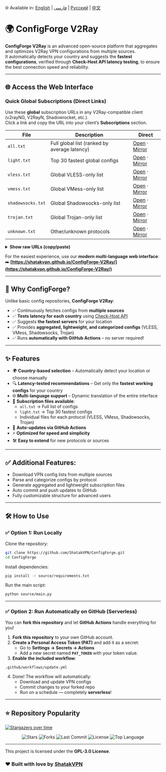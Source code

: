 🌐 Available in: [English](README.md) | [فارسی](README_FA.md) | [Русский](README_ru.md) | [中文](README_zh.md)

# 🌍 ConfigForge V2Ray 

**ConfigForge V2Ray** is an advanced open-source platform that aggregates and optimizes V2Ray VPN configurations from multiple sources.  
It automatically detects your country and suggests the **fastest configurations**, verified through **Check-Host API latency testing**, to ensure the best connection speed and reliability.

---

## 🌐 Access the Web Interface

### Quick Global Subscriptions (Direct Links)
Use these **global** subscription URLs in any V2Ray-compatible client (v2rayNG, V2RayN, Shadowrocket, etc.).  
Click a link and copy the URL into your client’s **Subscriptions** section.

| File | Description | Direct |
|---|---|---|
| `all.txt` | Full global list (ranked by average latency) | [Open](https://raw.githubusercontent.com/ShatakVPN/ConfigForge-V2Ray/main/configs/all.txt) · [Mirror](https://cdn.jsdelivr.net/gh/ShatakVPN/ConfigForge-V2Ray@main/configs/all.txt) |
| `light.txt` | Top 30 fastest global configs | [Open](https://raw.githubusercontent.com/ShatakVPN/ConfigForge-V2Ray/main/configs/light.txt) · [Mirror](https://cdn.jsdelivr.net/gh/ShatakVPN/ConfigForge-V2Ray@main/configs/light.txt) |
| `vless.txt` | Global VLESS-only list | [Open](https://raw.githubusercontent.com/ShatakVPN/ConfigForge-V2Ray/main/configs/vless.txt) · [Mirror](https://cdn.jsdelivr.net/gh/ShatakVPN/ConfigForge-V2Ray@main/configs/vless.txt) |
| `vmess.txt` | Global VMess-only list | [Open](https://raw.githubusercontent.com/ShatakVPN/ConfigForge-V2Ray/main/configs/vmess.txt) · [Mirror](https://cdn.jsdelivr.net/gh/ShatakVPN/ConfigForge-V2Ray@main/configs/vmess.txt) |
| `shadowsocks.txt` | Global Shadowsocks-only list | [Open](https://raw.githubusercontent.com/ShatakVPN/ConfigForge-V2Ray/main/configs/shadowsocks.txt) · [Mirror](https://cdn.jsdelivr.net/gh/ShatakVPN/ConfigForge-V2Ray@main/configs/shadowsocks.txt) |
| `trojan.txt` | Global Trojan-only list | [Open](https://raw.githubusercontent.com/ShatakVPN/ConfigForge-V2Ray/main/configs/trojan.txt) · [Mirror](https://cdn.jsdelivr.net/gh/ShatakVPN/ConfigForge-V2Ray@main/configs/trojan.txt) |
| `unknown.txt` | Other/unknown protocols | [Open](https://raw.githubusercontent.com/ShatakVPN/ConfigForge-V2Ray/main/configs/unknown.txt) · [Mirror](https://cdn.jsdelivr.net/gh/ShatakVPN/ConfigForge-V2Ray@main/configs/unknown.txt) |

<details>
<summary><strong>Show raw URLs (copy/paste)</strong></summary>

```
https://raw.githubusercontent.com/ShatakVPN/ConfigForge-V2Ray/main/configs/all.txt
https://raw.githubusercontent.com/ShatakVPN/ConfigForge-V2Ray/main/configs/light.txt
https://raw.githubusercontent.com/ShatakVPN/ConfigForge-V2Ray/main/configs/vless.txt
https://raw.githubusercontent.com/ShatakVPN/ConfigForge-V2Ray/main/configs/vmess.txt
https://raw.githubusercontent.com/ShatakVPN/ConfigForge-V2Ray/main/configs/shadowsocks.txt
https://raw.githubusercontent.com/ShatakVPN/ConfigForge-V2Ray/main/configs/trojan.txt
https://raw.githubusercontent.com/ShatakVPN/ConfigForge-V2Ray/main/configs/unknown.txt
```

_Mirrors (jsDelivr):_

```
https://cdn.jsdelivr.net/gh/ShatakVPN/ConfigForge-V2Ray@main/configs/all.txt
https://cdn.jsdelivr.net/gh/ShatakVPN/ConfigForge-V2Ray@main/configs/light.txt
https://cdn.jsdelivr.net/gh/ShatakVPN/ConfigForge-V2Ray@main/configs/vless.txt
https://cdn.jsdelivr.net/gh/ShatakVPN/ConfigForge-V2Ray@main/configs/vmess.txt
https://cdn.jsdelivr.net/gh/ShatakVPN/ConfigForge-V2Ray@main/configs/shadowsocks.txt
https://cdn.jsdelivr.net/gh/ShatakVPN/ConfigForge-V2Ray@main/configs/trojan.txt
https://cdn.jsdelivr.net/gh/ShatakVPN/ConfigForge-V2Ray@main/configs/unknown.txt
```
</details>

For the easiest experience, use our **modern multi-language web interface**:  
➡️ **[https://shatakvpn.github.io/ConfigForge-V2Ray/](https://shatakvpn.github.io/ConfigForge-V2Ray/)**

---

## 🚀 Why ConfigForge?
Unlike basic config repositories, **ConfigForge V2Ray**:
- ✅ Continuously fetches configs from **multiple sources**
- ✅ **Tests latency for each country** using [Check-Host API](https://check-host.net/)
- ✅ Suggests **the fastest servers** for your location
- ✅ Provides **aggregated, lightweight, and categorized configs** (VLESS, VMess, Shadowsocks, Trojan)
- ✅ Runs **automatically with GitHub Actions** – no server required!

---

## ✨ Features
- 🌍 **Country-based selection** – Automatically detect your location or choose manually  
- 🔍 **Latency-tested recommendations** – Get only the **fastest working configs** for your country  
- 🌐 **Multi-language support** – Dynamic translation of the entire interface  
- 📂 **Subscription files available**:
  - `all.txt` → Full list of configs
  - `light.txt` → Top 30 fastest configs
  - Individual files for each protocol (VLESS, VMess, Shadowsocks, Trojan)
- 🔄 **Auto-updates via GitHub Actions**
- ⚡ **Optimized for speed and simplicity**
- 🛠 **Easy to extend** for new protocols or sources

---

## ✅ Additional Features:
- Download VPN config lists from multiple sources  
- Parse and categorize configs by protocol  
- Generate aggregated and lightweight subscription files  
- Auto commit and push updates to GitHub  
- Fully customizable structure for advanced users  

---

## 🛠 How to Use

### ✅ Option 1: Run Locally
Clone the repository:
```bash
git clone https://github.com/ShatakVPN/ConfigForge.git
cd ConfigForge
```

Install dependencies:
```bash
pip install -r source/requirements.txt
```

Run the main script:
```bash
python source/main.py
```

---

### ✅ Option 2: Run Automatically on GitHub (Serverless)
You can **fork this repository** and let **GitHub Actions** handle everything for you!  

1. **Fork this repository** to your own GitHub account.  
2. **Create a Personal Access Token (PAT)** and add it as a secret:  
   - Go to **Settings → Secrets → Actions**  
   - Add a new secret named **`PAT_TOKEN`** with your token value.  
3. **Enable the included workflow**:
```bash
.github/workflows/update.yml
```
4. Done! The workflow will automatically:  
   - Download and update VPN configs  
   - Commit changes to your forked repo  
   - Run on a schedule — completely **serverless**!  

---
## ⭐ Repository Popularity
[![Stargazers over time](https://starchart.cc/ShatakVPN/ConfigForge-V2Ray.svg?variant=adaptive)](https://starchart.cc/ShatakVPN/ConfigForge-V2Ray)

<p align="center">
  <img src="https://img.shields.io/github/stars/ShatakVPN/ConfigForge?style=for-the-badge&color=yellow" alt="Stars" />
  <img src="https://img.shields.io/github/forks/ShatakVPN/ConfigForge?style=for-the-badge&color=blue" alt="Forks" />
  <img src="https://img.shields.io/github/last-commit/ShatakVPN/ConfigForge?style=for-the-badge&color=brightgreen" alt="Last Commit" />
  <img src="https://img.shields.io/github/license/ShatakVPN/ConfigForge?style=for-the-badge&color=orange" alt="License" />
  <img src="https://img.shields.io/github/languages/top/ShatakVPN/ConfigForge?style=for-the-badge&color=purple" alt="Top Language" />
</p>

---
This project is licensed under the **GPL-3.0 License**.  

### ❤️ Built with love by [ShatakVPN](https://github.com/ShatakVPN)
